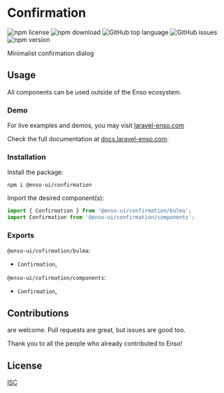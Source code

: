 # Confirmation

![npm license](https://img.shields.io/npm/l/@enso-ui/confirmation.svg) 
![npm download](https://img.shields.io/npm/dm/@enso-ui/confirmation.svg) 
![GitHub top language](https://img.shields.io/github/languages/top/enso-ui/confirmation.svg) 
![GitHub issues](https://img.shields.io/github/issues/enso-ui/confirmation.svg) 
![npm version](https://img.shields.io/npm/v/@enso-ui/confirmation.svg) 

Minimalist confirmation dialog

## Usage
All components can be used outside of the Enso ecosystem.

### Demo

For live examples and demos, you may visit [laravel-enso.com](https://www.laravel-enso.com)

Check the full documentation at  [docs.laravel-enso.com](https://docs.laravel-enso.com).

### Installation

Install the package:
```
npm i @enso-ui/confirmation
```
Import the desired component(s):
```js
import { Confirmation } from '@enso-ui/confirmation/bulma';
import Confirmation from '@enso-ui/confirmation/components';
```

### Exports

`@enso-ui/cofirmation/bulma`:
- `Confirmation`,

`@enso-ui/cofirmation/components`:
- `Confirmation`,

## Contributions

are welcome. Pull requests are great, but issues are good too.

Thank you to all the people who already contributed to Enso!

## License

[ISC](https://opensource.org/licenses/ISC)
